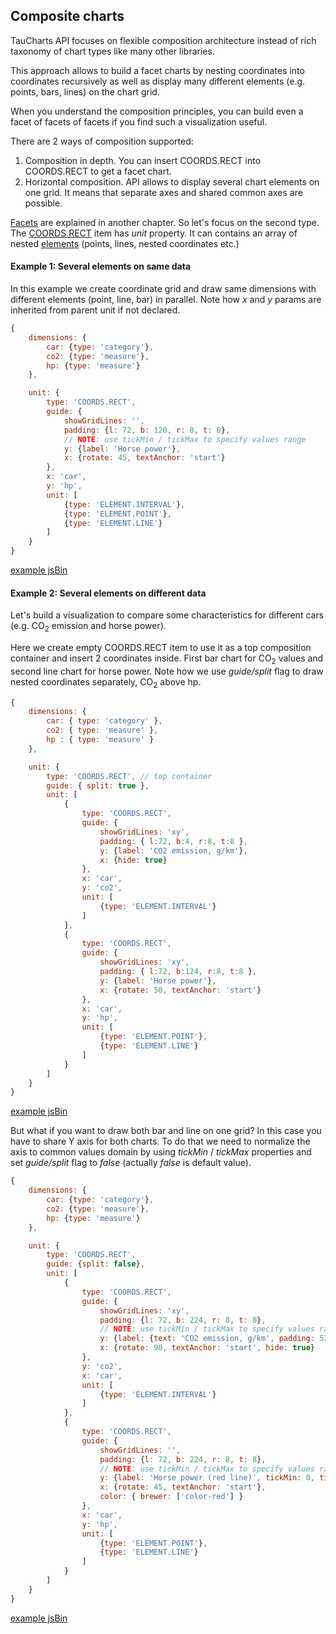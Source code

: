 ## Composite charts

TauCharts API focuses on flexible composition architecture instead of rich taxonomy of chart types like many other libraries.

This approach allows to build a facet charts by nesting coordinates into coordinates recursively as well as display many different elements (e.g. points, bars, lines) on the chart grid.

When you understand the composition principles, you can build even a facet of facets of facets if you find such a visualization useful.

There are 2 ways of composition supported:
1. Composition in depth. You can insert COORDS.RECT into COORDS.RECT to get a facet chart.
2. Horizontal composition. API allows to display several chart elements on one grid. It means that separate axes and shared common axes are possible.

[Facets](../basic/facet.html) are explained in another chapter. So let's focus on the second type. The [COORDS.RECT](../advanced/coordinates.md) item has *unit* property. It can contains an array of nested [elements](../advanced/elements.md) (points, lines, nested coordinates etc.)

#### Example 1: Several elements on same data

In this example we create coordinate grid and draw same dimensions with different elements (point, line, bar) in parallel. Note how *x* and *y* params are inherited from parent unit if not declared.

```javascript
{
    dimensions: {
        car: {type: 'category'},
        co2: {type: 'measure'},
        hp: {type: 'measure'}
    },

    unit: {
        type: 'COORDS.RECT',
        guide: {
            showGridLines: '',
            padding: {l: 72, b: 120, r: 8, t: 8},
            // NOTE: use tickMin / tickMax to specify values range
            y: {label: 'Horse power'},
            x: {rotate: 45, textAnchor: 'start'}
        },
        x: 'car',
        y: 'hp',
        unit: [
            {type: 'ELEMENT.INTERVAL'},
            {type: 'ELEMENT.POINT'},
            {type: 'ELEMENT.LINE'}
        ]
    }
}
```
[example jsBin](http://jsbin.com/lokoxomape/1/embed?output&height=500px)

#### Example 2: Several elements on different data

Let's build a visualization to compare some characteristics for different cars (e.g. CO<sub>2</sub> emission and horse power).

Here we create empty COORDS.RECT item to use it as a top composition container and insert 2 coordinates inside. First bar chart for CO<sub>2</sub> values and second line chart for horse power. Note how we use *guide/split* flag to draw nested coordinates separately, CO<sub>2</sub> above hp.

```javascript
{
    dimensions: {
        car: { type: 'category' },
        co2: { type: 'measure' },
        hp : { type: 'measure' }
    },

    unit: {
        type: 'COORDS.RECT', // top container
        guide: { split: true },
        unit: [
            {
                type: 'COORDS.RECT',
                guide: {
                    showGridLines: 'xy',
                    padding: { l:72, b:4, r:8, t:8 },
                    y: {label: 'CO2 emission, g/km'},
                    x: {hide: true}
                },
                x: 'car',
                y: 'co2',
                unit: [
                    {type: 'ELEMENT.INTERVAL'}
                ]
            },
            {
                type: 'COORDS.RECT',
                guide: {
                    showGridLines: 'xy',
                    padding: { l:72, b:124, r:8, t:8 },
                    y: {label: 'Horse power'},
                    x: {rotate: 50, textAnchor: 'start'}
                },
                x: 'car',
                y: 'hp',
                unit: [
                    {type: 'ELEMENT.POINT'},
                    {type: 'ELEMENT.LINE'}
                ]
            }
        ]
    }
}
```

[example jsBin](http://jsbin.com/ninalevedi/2/embed?output&height=500px)

But what if you want to draw both bar and line on one grid? In this case you have to share Y axis for both charts. To do that we need to normalize the axis to common values domain by using *tickMin* / *tickMax* properties and set *guide/split* flag to *false* (actually *false* is default value).

```javascript
{
    dimensions: {
        car: {type: 'category'},
        co2: {type: 'measure'},
        hp: {type: 'measure'}
    },

    unit: {
        type: 'COORDS.RECT',
        guide: {split: false},
        unit: [
            {
                type: 'COORDS.RECT',
                guide: {
                    showGridLines: 'xy',
                    padding: {l: 72, b: 224, r: 8, t: 8},
                    // NOTE: use tickMin / tickMax to specify values range
                    y: {label: {text: 'CO2 emission, g/km', padding: 52}, tickMin: 0, tickMax: 600},
                    x: {rotate: 90, textAnchor: 'start', hide: true}
                },
                y: 'co2',
                x: 'car',
                unit: [
                    {type: 'ELEMENT.INTERVAL'}
                ]
            },
            {
                type: 'COORDS.RECT',
                guide: {
                    showGridLines: '',
                    padding: {l: 72, b: 224, r: 8, t: 8},
                    // NOTE: use tickMin / tickMax to specify values range
                    y: {label: 'Horse power (red line)', tickMin: 0, tickMax: 600},
                    x: {rotate: 45, textAnchor: 'start'},
                    color: { brewer: ['color-red'] }
                },
                x: 'car',
                y: 'hp',
                unit: [
                    {type: 'ELEMENT.POINT'},
                    {type: 'ELEMENT.LINE'}
                ]
            }
        ]
    }
}
```

[example jsBin](http://jsbin.com/girubegara/2/embed?output&height=500px)




